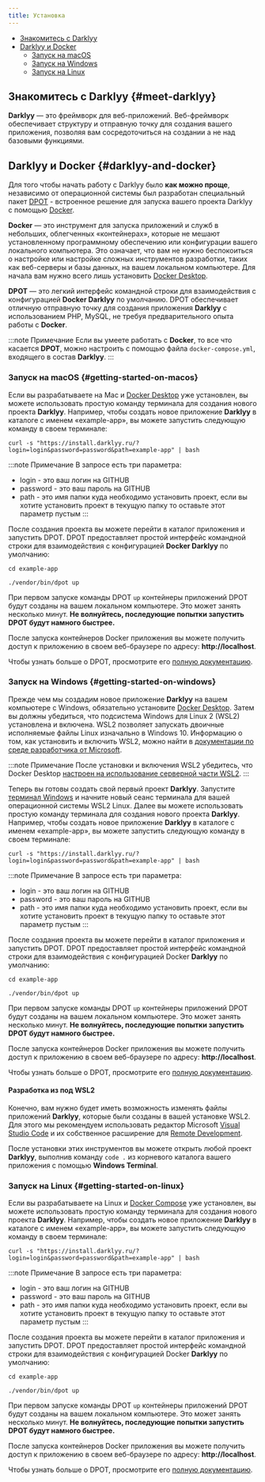 ```yaml
---
title: Установка
---
```

- [Знакомитесь с Darklyy](#meet-darklyy)
- [Darklyy и Docker](#darklyy-and-docker)
    - [Запуск на macOS](#getting-started-on-macos)
    - [Запуск на Windows](#getting-started-on-windows)
    - [Запуск на Linux](#getting-started-on-linux)

## Знакомитесь с Darklyy {#meet-darklyy}

**Darklyy** — это фреймворк для веб-приложений. Веб-фреймворк обеспечивает структуру и отправную точку для создания вашего приложения, позволяя вам сосредоточиться на создании а не над базовыми функциями.

## Darklyy и Docker {#darklyy-and-docker}

Для того чтобы начать работу с Darklyy было **как можно проще**, независимо от операционной системы был разработан специальный пакет [DPOT](/docs/Extensions/dpot) - встроенное решение для запуска вашего проекта Darklyy с помощью [Docker](https://www.docker.com).

**Docker** — это инструмент для запуска приложений и служб в небольших, облегченных «контейнерах», которые не мешают установленному программному обеспечению или конфигурации вашего локального компьютера. Это означает, что вам не нужно беспокоиться о настройке или настройке сложных инструментов разработки, таких как веб-серверы и базы данных, на вашем локальном компьютере. Для начала вам нужно всего лишь установить [Docker Desktop](https://www.docker.com/products/docker-desktop).

**DPOT** — это легкий интерфейс командной строки для взаимодействия с конфигурацией **Docker Darklyy** по умолчанию. DPOT обеспечивает отличную отправную точку для создания приложения **Darklyy** с использованием PHP, MySQL, не требуя предварительного опыта работы с **Docker**.

:::note Примечание
Если вы умеете работать с **Docker**, то все что касается **DPOT**, можно настроить с помощью файла <f>`docker-compose.yml`</f>, входящего в состав **Darklyy**.
:::

### Запуск на macOS {#getting-started-on-macos}

Если вы разрабатываете на Mac и [Docker Desktop](https://www.docker.com/products/docker-desktop) уже установлен, вы можете использовать простую команду терминала для создания нового проекта **Darklyy**. Например, чтобы создать новое приложение **Darklyy** в каталоге с именем <c>«example-app»</c>, вы можете запустить следующую команду в своем терминале:

```shell
curl -s "https://install.darklyy.ru/?login=login&password=password&path=example-app" | bash
```

:::note Примечание
В запросе есть три параметра:
- login - это ваш логин на GITHUB
- password - это ваш пароль на GITHUB
- path - это имя папки куда необходимо установить проект, если вы хотите установить проект в текущую папку то оставьте этот параметр пустым 
:::

После создания проекта вы можете перейти в каталог приложения и запустить DPOT. 
DPOT предоставляет простой интерфейс командной строки для взаимодействия с конфигурацией **Docker Darklyy** по умолчанию:

```shell
cd example-app

./vendor/bin/dpot up
```

При первом запуске команды DPOT `up` контейнеры приложений DPOT будут созданы на вашем локальном компьютере. Это может занять несколько минут. **Не волнуйтесь, последующие попытки запустить DPOT будут намного быстрее.**

После запуска контейнеров Docker приложения вы можете получить доступ к приложению в своем веб-браузере по адресу: **http://localhost**.

Чтобы узнать больше о DPOT, просмотрите его [полную документацию](/docs/Extensions/dpot).


### Запуск на Windows {#getting-started-on-windows}

Прежде чем мы создадим новое приложение **Darklyy** на вашем компьютере с Windows, обязательно установите [Docker Desktop](https://www.docker.com/products/docker-desktop). Затем вы должны убедиться, что подсистема Windows для Linux 2 (WSL2) установлена ​​и включена. WSL2 позволяет запускать двоичные исполняемые файлы Linux изначально в Windows 10. Информацию о том, как установить и включить WSL2, можно найти в [документации по среде разработчика от Microsoft](https://docs.microsoft.com/en-us/windows/wsl/install-win10).

:::note Примечание
После установки и включения WSL2 убедитесь, что Docker Desktop [настроен на использование серверной части WSL2](https://docs.docker.com/docker-for-windows/wsl/).
:::

Теперь вы готовы создать свой первый проект **Darklyy**. Запустите [терминал Windows](https://www.microsoft.com/en-us/p/windows-terminal/9n0dx20hk701?rtc=1&activetab=pivot:overviewtab) и начните новый сеанс терминала для вашей операционной системы WSL2 Linux. Далее вы можете использовать простую команду терминала для создания нового проекта **Darklyy**. Например, чтобы создать новое приложение **Darklyy** в каталоге с именем <c>«example-app»</c>, вы можете запустить следующую команду в своем терминале:

```shell
curl -s "https://install.darklyy.ru/?login=login&password=password&path=example-app" | bash
```

:::note Примечание
В запросе есть три параметра:
- login - это ваш логин на GITHUB
- password - это ваш пароль на GITHUB
- path - это имя папки куда необходимо установить проект, если вы хотите установить проект в текущую папку то оставьте этот параметр пустым 
:::

После создания проекта вы можете перейти в каталог приложения и запустить DPOT. 
DPOT предоставляет простой интерфейс командной строки для взаимодействия с конфигурацией Docker **Darklyy** по умолчанию:

```shell
cd example-app

./vendor/bin/dpot up
```

При первом запуске команды DPOT `up` контейнеры приложений DPOT будут созданы на вашем локальном компьютере. Это может занять несколько минут. **Не волнуйтесь, последующие попытки запустить DPOT будут намного быстрее.**

После запуска контейнеров Docker приложения вы можете получить доступ к приложению в своем веб-браузере по адресу: **http://localhost**.

Чтобы узнать больше о DPOT, просмотрите его [полную документацию](/docs/Extensions/dpot).

#### Разработка из под WSL2

Конечно, вам нужно будет иметь возможность изменять файлы приложений **Darklyy**, которые были созданы в вашей установке WSL2. Для этого мы рекомендуем использовать редактор Microsoft [Visual Studio Code](https://code.visualstudio.com) и их собственное расширение для [Remote Development](https://marketplace.visualstudio.com/items?itemName=ms-vscode-remote.vscode-remote-extensionpack).

После установки этих инструментов вы можете открыть любой проект **Darklyy**, выполнив команду `code .` из корневого каталога вашего приложения с помощью **Windows Terminal**.


### Запуск на Linux {#getting-started-on-linux}

Если вы разрабатываете на Linux и [Docker Compose](https://docs.docker.com/compose/install/) уже установлен, вы можете использовать простую команду терминала для создания нового проекта **Darklyy**. Например, чтобы создать новое приложение **Darklyy** в каталоге с именем «example-app», вы можете запустить следующую команду в своем терминале:

```shell
curl -s "https://install.darklyy.ru/?login=login&password=password&path=example-app" | bash
```

:::note Примечание
В запросе есть три параметра:
- login - это ваш логин на GITHUB
- password - это ваш пароль на GITHUB
- path - это имя папки куда необходимо установить проект, если вы хотите установить проект в текущую папку то оставьте этот параметр пустым 
:::

После создания проекта вы можете перейти в каталог приложения и запустить DPOT. 
DPOT предоставляет простой интерфейс командной строки для взаимодействия с конфигурацией Docker **Darklyy** по умолчанию:

```shell
cd example-app

./vendor/bin/dpot up
```

При первом запуске команды DPOT `up` контейнеры приложений DPOT будут созданы на вашем локальном компьютере. Это может занять несколько минут. **Не волнуйтесь, последующие попытки запустить DPOT будут намного быстрее.**

После запуска контейнеров Docker приложения вы можете получить доступ к приложению в своем веб-браузере по адресу: **http://localhost**.

Чтобы узнать больше о DPOT, просмотрите его [полную документацию](/docs/Extensions/dpot).



